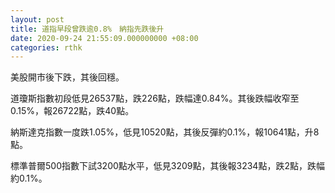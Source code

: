 ```yaml
---
layout: post
title: 道指早段曾跌逾0.8%　納指先跌後升
date: 2020-09-24 21:55:09.000000000 +08:00
categories: rthk
---
```


美股開市後下跌，其後回穩。

道瓊斯指數初段低見26537點，跌226點，跌幅達0.84%。其後跌幅收窄至0.15%，報26722點，跌40點。

納斯達克指數一度跌1.05%，低見10520點，其後反彈約0.1%，報10641點，升8點。

標準普爾500指數下試3200點水平，低見3209點，其後報3234點，跌2點，跌幅約0.1%。
